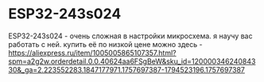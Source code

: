 # ESP32-243s024
ESP32-243s024 - очень сложная в настройки микросхема. я научу вас работать с ней.
купить её по низкой цене можно здесь - https://aliexpress.ru/item/1005005865107357.html?spm=a2g2w.orderdetail.0.0.40624aa6FSgBeW&sku_id=12000034624084330&_ga=2.223552283.1847177971.1757697387-1794523196.1757697387
